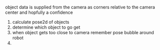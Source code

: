 object data is supplied from the camera as corners relative to the camera center and hopfully a confidence

1) calculate pose2d of objects
2) determine which object to go get
3) when object gets too close to camera remember pose
    bubble around robot
4)
